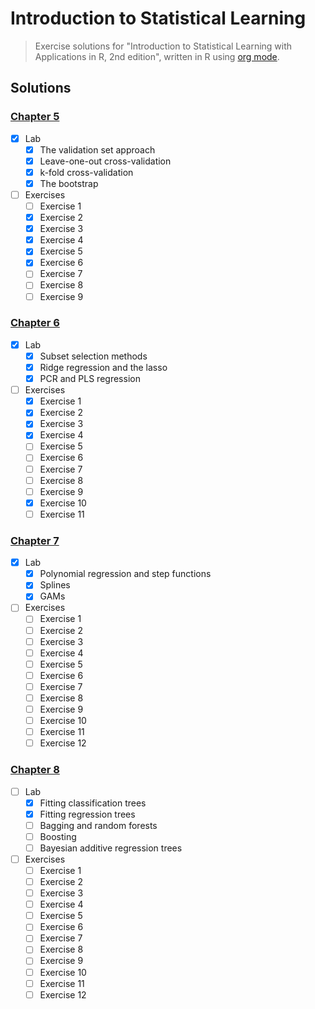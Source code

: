 # Introduction to Statistical Learning

> Exercise solutions for "Introduction to Statistical Learning with Applications
> in R, 2nd edition", written in R using [org mode](https://orgmode.org).

## Solutions
### [Chapter 5](05-resampling_methods.org)
- [x] Lab
  - [x] The validation set approach
  - [x] Leave-one-out cross-validation
  - [x] k-fold cross-validation
  - [x] The bootstrap
- [ ] Exercises
  - [ ] Exercise 1
  - [x] Exercise 2
  - [x] Exercise 3
  - [x] Exercise 4
  - [x] Exercise 5
  - [x] Exercise 6
  - [ ] Exercise 7
  - [ ] Exercise 8
  - [ ] Exercise 9
### [Chapter 6](06-regularization_methods.org)
- [x] Lab
  - [x] Subset selection methods
  - [x] Ridge regression and the lasso
  - [x] PCR and PLS regression
- [ ] Exercises
  - [x] Exercise 1
  - [x] Exercise 2
  - [x] Exercise 3
  - [x] Exercise 4
  - [ ] Exercise 5
  - [ ] Exercise 6
  - [ ] Exercise 7
  - [ ] Exercise 8
  - [ ] Exercise 9
  - [x] Exercise 10
  - [ ] Exercise 11
### [Chapter 7](07-moving_beyond_linearity.org)
- [x] Lab
  - [x] Polynomial regression and step functions
  - [x] Splines
  - [x] GAMs
- [ ] Exercises
  - [ ] Exercise 1
  - [ ] Exercise 2
  - [ ] Exercise 3
  - [ ] Exercise 4
  - [ ] Exercise 5
  - [ ] Exercise 6
  - [ ] Exercise 7
  - [ ] Exercise 8
  - [ ] Exercise 9
  - [ ] Exercise 10
  - [ ] Exercise 11
  - [ ] Exercise 12
### [Chapter 8](08-tree_based_methods.org)
- [ ] Lab
  - [x] Fitting classification trees
  - [x] Fitting regression trees
  - [ ] Bagging and random forests
  - [ ] Boosting
  - [ ] Bayesian additive regression trees
- [ ] Exercises
  - [ ] Exercise 1
  - [ ] Exercise 2
  - [ ] Exercise 3
  - [ ] Exercise 4
  - [ ] Exercise 5
  - [ ] Exercise 6
  - [ ] Exercise 7
  - [ ] Exercise 8
  - [ ] Exercise 9
  - [ ] Exercise 10
  - [ ] Exercise 11
  - [ ] Exercise 12
